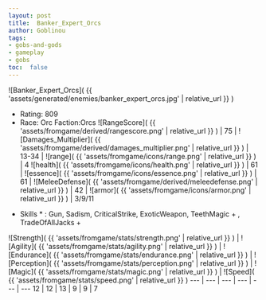 ```yaml
---
layout: post
title:  Banker_Expert_Orcs
author: Goblinou
tags:
- gobs-and-gods
- gameplay
- gobs
toc:  false
---
```


![Banker_Expert_Orcs]( {{ 'assets/generated/enemies/banker_expert_orcs.jpg' | relative_url }} )
- Rating: 809
- Race: Orc  Faction:Orcs
![RangeScore]( {{ 'assets/fromgame/derived/rangescore.png' | relative_url }} ) | 75 | ![Damages_Multiplier]( {{ 'assets/fromgame/derived/damages_multiplier.png' | relative_url }} ) | 13-34 | ![range]( {{ 'assets/fromgame/icons/range.png' | relative_url }} ) | 4
![health]( {{ 'assets/fromgame/icons/health.png' | relative_url }} ) | 61 | ![essence]( {{ 'assets/fromgame/icons/essence.png' | relative_url }} ) | 61 | ![MeleeDefense]( {{ 'assets/fromgame/derived/meleedefense.png' | relative_url }} ) | 42 | ![armor]( {{ 'assets/fromgame/icons/armor.png' | relative_url }} ) | 3/9/11
* Skills * : Gun, Sadism, CriticalStrike, ExoticWeapon, TeethMagic + , TradeOfAllJacks + 

![Strength]( {{ 'assets/fromgame/stats/strength.png' | relative_url }} ) | ![Agility]( {{ 'assets/fromgame/stats/agility.png' | relative_url }} ) | ![Endurance]( {{ 'assets/fromgame/stats/endurance.png' | relative_url }} ) | ![Perception]( {{ 'assets/fromgame/stats/perception.png' | relative_url }} ) | ![Magic]( {{ 'assets/fromgame/stats/magic.png' | relative_url }} ) | ![Speed]( {{ 'assets/fromgame/stats/speed.png' | relative_url }} )
--- | --- | --- | --- | --- | ---
12 | 12 | 13 | 9 | 9 | 7
